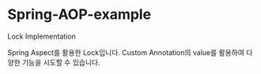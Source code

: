 # Spring-AOP-example
Lock Implementation

Spring Aspect를 활용한 Lock입니다. 
Custom Annotation의 value를 활용하여 다양한 기능을 시도할 수 있습니다.
